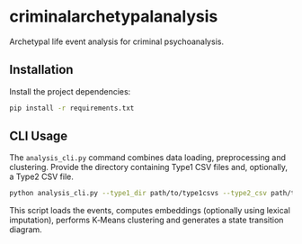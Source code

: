 # criminalarchetypalanalysis

Archetypal life event analysis for criminal psychoanalysis.

## Installation

Install the project dependencies:

```bash
pip install -r requirements.txt
```

## CLI Usage

The `analysis_cli.py` command combines data loading, preprocessing and clustering. Provide the directory containing Type1 CSV files and, optionally, a Type2 CSV file.

```bash
python analysis_cli.py --type1_dir path/to/type1csvs --type2_csv path/to/type2.csv --n_clusters 5 --diagram state_transition.png [--lexical_impute]
```

This script loads the events, computes embeddings (optionally using lexical imputation), performs K‑Means clustering and generates a state transition diagram.
